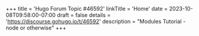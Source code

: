 +++
title = 'Hugo Forum Topic #46592'
linkTitle = 'Home'
date = 2023-10-08T09:58:00-07:00
draft = false
details = 'https://discourse.gohugo.io/t/46592'
description = "Modules Tutorial - node or otherwise"
+++

